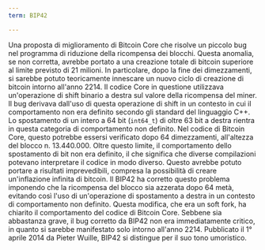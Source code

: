 ```yaml
---
term: BIP42

---
```

Una proposta di miglioramento di Bitcoin Core che risolve un piccolo bug nel programma di riduzione della ricompensa dei blocchi. Questa anomalia, se non corretta, avrebbe portato a una creazione totale di bitcoin superiore al limite previsto di 21 milioni. In particolare, dopo la fine dei dimezzamenti, si sarebbe potuto teoricamente innescare un nuovo ciclo di creazione di bitcoin intorno all'anno 2214. Il codice Core in questione utilizzava un'operazione di shift binario a destra sul valore della ricompensa del miner. Il bug derivava dall'uso di questa operazione di shift in un contesto in cui il comportamento non era definito secondo gli standard del linguaggio C++. Lo spostamento di un intero a 64 bit (`int64_t`) di oltre 63 bit a destra rientra in questa categoria di comportamento non definito. Nel codice di Bitcoin Core, questo potrebbe essersi verificato dopo 64 dimezzamenti, all'altezza del blocco n. 13.440.000. Oltre questo limite, il comportamento dello spostamento di bit non era definito, il che significa che diverse compilazioni potevano interpretare il codice in modo diverso. Questo avrebbe potuto portare a risultati imprevedibili, compresa la possibilità di creare un'inflazione infinita di bitcoin. Il BIP42 ha corretto questo problema imponendo che la ricompensa del blocco sia azzerata dopo 64 metà, evitando così l'uso di un'operazione di spostamento a destra in un contesto di comportamento non definito. Questa modifica, che era un soft fork, ha chiarito il comportamento del codice di Bitcoin Core. Sebbene sia abbastanza grave, il bug corretto da BIP42 non era immediatamente critico, in quanto si sarebbe manifestato solo intorno all'anno 2214. Pubblicato il 1° aprile 2014 da Pieter Wuille, BIP42 si distingue per il suo tono umoristico.